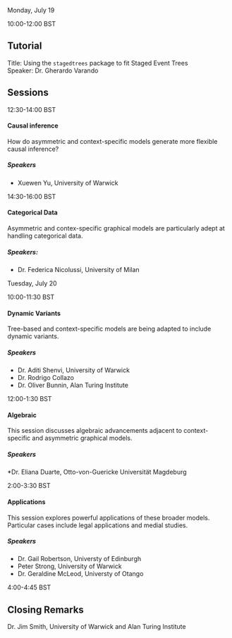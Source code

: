 Monday, July 19

10:00-12:00 BST
## Tutorial 
Title: Using the `stagedtrees` package to fit Staged Event Trees  
Speaker: Dr. Gherardo Varando

## Sessions

12:30-14:00 BST
#### Causal inference 

How do asymmetric and context-specific models generate more flexible causal inference? 

##### Speakers
* Xuewen Yu, University of Warwick

14:30-16:00 BST
#### Categorical Data 

Asymmetric and contex-specific graphical models are particularly adept at handling categorical data. 

##### Speakers:
* Dr. Federica Nicolussi, University of Milan

Tuesday, July 20

10:00-11:30 BST
#### Dynamic Variants

Tree-based and context-specific models are being adapted to include dynamic variants.

##### Speakers
* Dr. Aditi Shenvi, University of Warwick
* Dr. Rodrigo Collazo
* Dr. Oliver Bunnin, Alan Turing Institute

12:00-1:30 BST
#### Algebraic 

This session discusses algebraic advancements adjacent to context-specific and asymmetric graphical models. 
##### Speakers

*Dr. Eliana Duarte, Otto-von-Guericke Universität Magdeburg

2:00-3:30 BST
#### Applications

This session explores powerful applications of these broader models. Particular cases include legal applications and medial studies.

##### Speakers

* Dr. Gail Robertson, Universty of Edinburgh 
* Peter Strong, University of Warwick
* Dr. Geraldine McLeod, Universty of Otango 

4:00-4:45 BST 
## Closing Remarks
Dr. Jim Smith, University of Warwick and Alan Turing Institute
